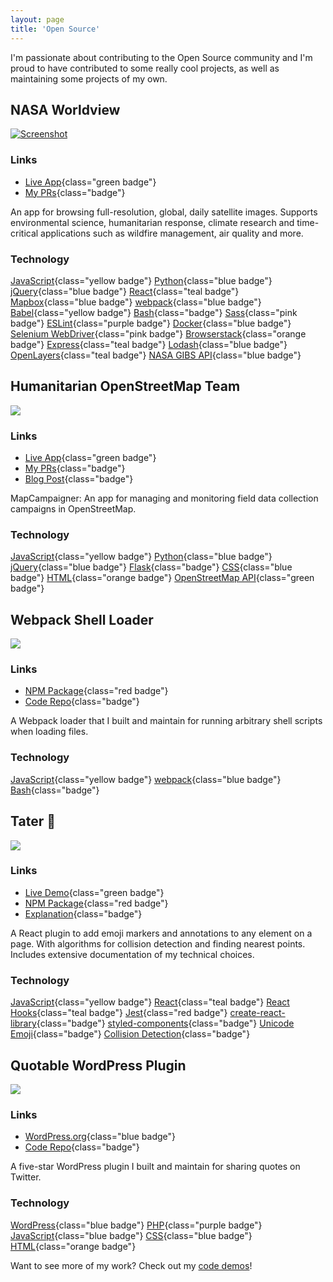 ```yaml
---
layout: page
title: 'Open Source'
---
```


I'm passionate about contributing to the Open Source community and I'm proud to have contributed to some really cool projects, as well as maintaining some projects of my own.

<div class="tile-list">
<div class="project tile">

## NASA Worldview

[![Screenshot](/screenshots/nasa-worldview.png)](https://worldview.earthdata.nasa.gov/)

### Links

- [Live App](https://worldview.earthdata.nasa.gov/){class="green badge"}
- [My PRs](https://github.com/nasa-gibs/worldview/pulls?utf8=%E2%9C%93&q=+is%3Apr+author%3Alocaljo+){class="badge"}

An app for browsing full-resolution, global, daily satellite images. Supports environmental science, humanitarian response, climate research and time-critical applications such as wildfire management, air quality and more.

### Technology

[JavaScript](#){class="yellow badge"}
[Python](#){class="blue badge"}
[jQuery](#){class="blue badge"}
[React](#){class="teal badge"}
[Mapbox](#){class="blue badge"}
[webpack](#){class="blue badge"}
[Babel](#){class="yellow badge"}
[Bash](#){class="badge"}
[Sass](#){class="pink badge"}
[ESLint](#){class="purple badge"}
[Docker](#){class="blue badge"}
[Selenium WebDriver](#){class="pink badge"}
[Browserstack](#){class="orange badge"}
[Express](#){class="teal badge"}
[Lodash](#){class="blue badge"}
[OpenLayers](#){class="teal badge"}
[NASA GIBS API](#){class="blue badge"}

</div>
<div class="project tile">

## Humanitarian OpenStreetMap Team

[![](/screenshots/humanitarian-osm-mapcampaigner.png)](https://campaigns.hotosm.org/)

### Links

- [Live App](https://campaigns.hotosm.org/){class="green badge"}
- [My PRs](https://github.com/hotosm/MapCampaigner/pulls?utf8=%E2%9C%93&q=is%3Apr+author%3Alocaljo+){class="badge"}
- [Blog Post](https://www.hotosm.org/updates/mapcampaigner-gets-new-look-and-features-for-2020/){class="badge"}

MapCampaigner: An app for managing and monitoring field data collection campaigns in OpenStreetMap.

### Technology

[JavaScript](#){class="yellow badge"}
[Python](#){class="blue badge"}
[jQuery](#){class="blue badge"}
[Flask](#){class="badge"}
[CSS](#){class="blue badge"}
[HTML](#){class="orange badge"}
[OpenStreetMap API](#){class="green badge"}

</div>
<div class="project tile">

## Webpack Shell Loader

[![](/screenshots/webpack-shell-loader.png)](https://www.npmjs.com/package/shell-loader)

### Links

- [NPM Package](https://www.npmjs.com/package/shell-loader){class="red badge"}
- [Code Repo](https://github.com/localjo/shell-loader){class="badge"}

A Webpack loader that I built and maintain for running arbitrary shell scripts when loading files.

### Technology

[JavaScript](#){class="yellow badge"}
[webpack](#){class="blue badge"}
[Bash](#){class="badge"}

</div>

<div class="project tile">

## Tater 🥔

[![](/screenshots/react-tater.png)](https://www.npmjs.com/package/react-tater)

### Links

- [Live Demo](https://iamlocaljo.com/graphy-react-challenge/){class="green badge"}
- [NPM Package](https://www.npmjs.com/package/react-tater){class="red badge"}
- [Explanation](https://github.com/localjo/graphy-react-challenge){class="badge"}

A React plugin to add emoji markers and annotations to any element on a page. With algorithms for collision detection and finding nearest points. Includes extensive documentation of my technical choices.

### Technology

[JavaScript](#){class="yellow badge"}
[React](#){class="teal badge"}
[React Hooks](#){class="teal badge"}
[Jest](#){class="red badge"}
[create-react-library](#){class="badge"}
[styled-components](#){class="badge"}
[Unicode Emoji](#){class="badge"}
[Collision Detection](#){class="badge"}

</div>

<div class="project tile">

## Quotable WordPress Plugin

[![](/screenshots/wordpress-quotable.png)](https://wordpress.org/plugins/quotable/)

### Links

- [WordPress.org](https://wordpress.org/plugins/quotable/){class="blue badge"}
- [Code Repo](https://github.com/localjo/quotable-wp){class="badge"}

A five-star WordPress plugin I built and maintain for sharing quotes on Twitter.

### Technology

[WordPress](#){class="blue badge"}
[PHP](#){class="purple badge"}
[JavaScript](#){class="blue badge"}
[CSS](#){class="blue badge"}
[HTML](#){class="orange badge"}

</div>
</div>

Want to see more of my work? Check out my [code demos](/code-demos/)!
